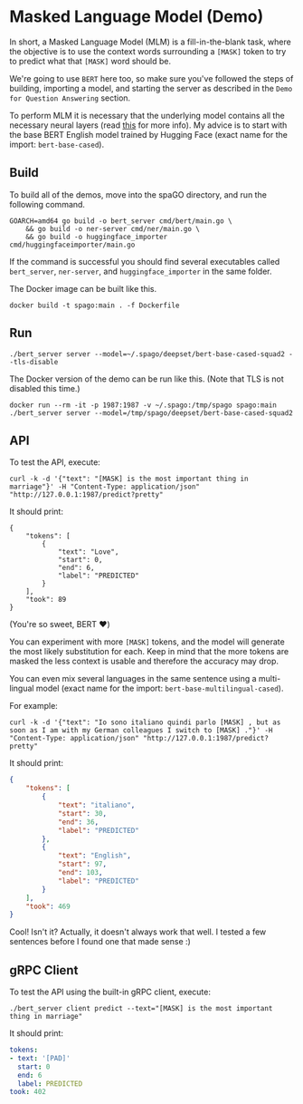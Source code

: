 # Masked Language Model (Demo)

In short, a Masked Language Model (MLM) is a fill-in-the-blank task, where the objective is to use the context words surrounding a `[MASK]` token to try to predict what that `[MASK]` word should be.

We're going to use `BERT` here too, so make sure you've followed the steps of building, importing a model, and starting the server as described in the `Demo for Question Answering` section.

To perform MLM it is necessary that the underlying model contains all the necessary neural layers (read [this](https://github.com/nlpodyssey/spago/issues/14#issuecomment-646472428) for more info). My advice is to start with the base BERT English model trained by Hugging Face (exact name for the import: `bert-base-cased`).

## Build

To build all of the demos, move into the spaGO directory, and run the following command.

```console
GOARCH=amd64 go build -o bert_server cmd/bert/main.go \
    && go build -o ner-server cmd/ner/main.go \
    && go build -o huggingface_importer cmd/huggingfaceimporter/main.go 
```

If the command is successful you should find several executables called `bert_server`, `ner-server`, and `huggingface_importer` in the same folder.

The Docker image can be built like this.

```console
docker build -t spago:main . -f Dockerfile
```

## Run

```console
./bert_server server --model=~/.spago/deepset/bert-base-cased-squad2 --tls-disable
```

The Docker version of the demo can be run like this. (Note that TLS is not disabled this time.)

```console
docker run --rm -it -p 1987:1987 -v ~/.spago:/tmp/spago spago:main ./bert_server server --model=/tmp/spago/deepset/bert-base-cased-squad2
```

## API

To test the API, execute:

```
curl -k -d '{"text": "[MASK] is the most important thing in marriage"}' -H "Content-Type: application/json" "http://127.0.0.1:1987/predict?pretty"
```

It should print:

```
{
    "tokens": [
        {
            "text": "Love",
            "start": 0,
            "end": 6,
            "label": "PREDICTED"
        }
    ],
    "took": 89
}
```

(You're so sweet, BERT :heart:)

You can experiment with more `[MASK]` tokens, and the model will generate the most likely substitution for each. Keep in mind that the more tokens are masked the less context is usable and therefore the accuracy may drop.

You can even mix several languages in the same sentence using a multi-lingual model (exact name for the import: `bert-base-multilingual-cased`).

For example:

```console
curl -k -d '{"text": "Io sono italiano quindi parlo [MASK] , but as soon as I am with my German colleagues I switch to [MASK] ."}' -H "Content-Type: application/json" "http://127.0.0.1:1987/predict?pretty"
```

It should print:

```json
{
    "tokens": [
        {
            "text": "italiano",
            "start": 30,
            "end": 36,
            "label": "PREDICTED"
        },
        {
            "text": "English",
            "start": 97,
            "end": 103,
            "label": "PREDICTED"
        }
    ],
    "took": 469
}
```

Cool! Isn't it? Actually, it doesn't always work that well. I tested a few sentences before I found one that made sense :)

## gRPC Client

To test the API using the built-in gRPC client, execute:

```console
./bert_server client predict --text="[MASK] is the most important thing in marriage"
```

It should print:

```yaml
tokens:
- text: '[PAD]'
  start: 0
  end: 6
  label: PREDICTED
took: 402
```
